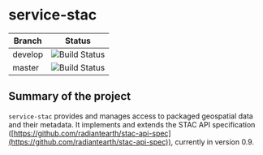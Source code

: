 # service-stac

| Branch | Status |
|--------|-----------|
| develop | ![Build Status](https://codebuild.eu-central-1.amazonaws.com/badges?uuid=eyJlbmNyeXB0ZWREYXRhIjoiZ1BGZFcwU0lITG8zTEo2UlBMRXlwRkNHMU13RUlrYVV4S1BBYWsyYk85T3Q1U3diT3dsNjJ6SlhFeHQvNG04eVBkKzlZWVY2Y1RRTzFvWFhFYzRhMGlNPSIsIml2UGFyYW1ldGVyU3BlYyI6IlA0SFZ5SDJDSEwzZE01QngiLCJtYXRlcmlhbFNldFNlcmlhbCI6MX0%3D&branch=develop) |
| master | ![Build Status](https://codebuild.eu-central-1.amazonaws.com/badges?uuid=eyJlbmNyeXB0ZWREYXRhIjoiZ1BGZFcwU0lITG8zTEo2UlBMRXlwRkNHMU13RUlrYVV4S1BBYWsyYk85T3Q1U3diT3dsNjJ6SlhFeHQvNG04eVBkKzlZWVY2Y1RRTzFvWFhFYzRhMGlNPSIsIml2UGFyYW1ldGVyU3BlYyI6IlA0SFZ5SDJDSEwzZE01QngiLCJtYXRlcmlhbFNldFNlcmlhbCI6MX0%3D&branch=master) |

## Summary of the project

`service-stac` provides and manages access to packaged geospatial data and their metadata. It implements and extends the STAC API specification ([https://github.com/radiantearth/stac-api-spec](https://github.com/radiantearth/stac-api-spec)), currently in version 0.9.
